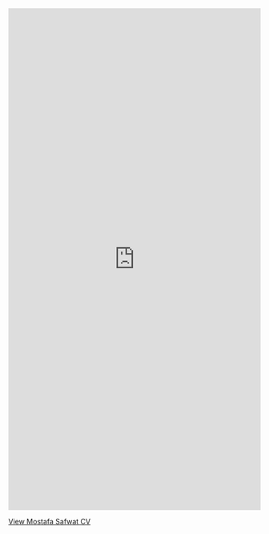 <iframe src="https://010101mostafa.github.io/resume/" width="100%" height="1000vh" style="border: 0 " ></iframe>

 [ View Mostafa Safwat CV  ]( https://010101mostafa.github.io/resume/index.pdf )
